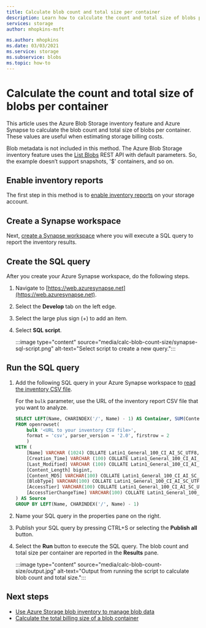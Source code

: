 ```yaml
---
title: Calculate blob count and total size per container
description: Learn how to calculate the count and total size of blobs per container.
services: storage
author: mhopkins-msft

ms.author: mhopkins
ms.date: 03/03/2021
ms.service: storage
ms.subservice: blobs
ms.topic: how-to
---
```


# Calculate the count and total size of blobs per container

This article uses the Azure Blob Storage inventory feature and Azure Synapse to calculate the blob count and total size of blobs per container. These values are useful when estimating storage billing costs.

Blob metadata is not included in this method. The Azure Blob Storage inventory feature uses the [List Blobs](/rest/api/storageservices/list-blobs) REST API with default parameters. So, the example doesn’t support snapshots, '$' containers, and so on.

## Enable inventory reports

The first step in this method is to [enable inventory reports](blob-inventory.md#enable-inventory-reports) on your storage account.

## Create a Synapse workspace

Next, [create a Synapse workspace](/azure/synapse-analytics/get-started-create-workspace) where you will execute a SQL query to report the inventory results.

## Create the SQL query

After you create your Azure Synapse workspace, do the following steps.

1. Navigate to [https://web.azuresynapse.net](https://web.azuresynapse.net).
1. Select the **Develop** tab on the left edge.
1. Select the large plus sign (+) to add an item.
1. Select **SQL script**.

    :::image type="content" source="media/calc-blob-count-size/synapse-sql-script.png" alt-text="Select script to create a new query.":::

## Run the SQL query

1. Add the following SQL query in your Azure Synapse workspace to [read the inventory CSV file](/azure/synapse-analytics/sql/query-single-csv-file#read-a-csv-file).

    For the `bulk` parameter, use the URL of the inventory report CSV file that you want to analyze.

    ```sql
    SELECT LEFT(Name, CHARINDEX('/', Name) - 1) AS Container, SUM(Content_Length) As TotalBlobSize, COUNT(*) As TotalBlobCount
    FROM openrowset(
        bulk '<URL to your inventory CSV file>',
        format = 'csv', parser_version = '2.0', firstrow = 2
        )
    WITH (
        [Name] VARCHAR (1024) COLLATE Latin1_General_100_CI_AI_SC_UTF8,
        [Creation_Time] VARCHAR (100) COLLATE Latin1_General_100_CI_AI_SC_UTF8,
        [Last_Modified] VARCHAR (100) COLLATE Latin1_General_100_CI_AI_SC_UTF8,
        [Content_Length] bigint,
        [Content_MD5] VARCHAR(100) COLLATE Latin1_General_100_CI_AI_SC_UTF8,
        [BlobType] VARCHAR(100) COLLATE Latin1_General_100_CI_AI_SC_UTF8,
        [AccessTier] VARCHAR(100) COLLATE Latin1_General_100_CI_AI_SC_UTF8,
        [AccessTierChangeTime] VARCHAR(100) COLLATE Latin1_General_100_CI_AI_SC_UTF8
    ) AS Source
    GROUP BY LEFT(Name, CHARINDEX('/', Name) - 1)
    ```

1. Name your SQL query in the properties pane on the right.

1. Publish your SQL query by pressing CTRL+S or selecting the **Publish all** button.

1. Select the **Run** button to execute the SQL query. The blob count and total size per container are reported in the **Results** pane.

    :::image type="content" source="media/calc-blob-count-size/output.jpg" alt-text="Output from running the script to calculate blob count and total size.":::

## Next steps

- [Use Azure Storage blob inventory to manage blob data](blob-inventory.md)
- [Calculate the total billing size of a blob container](../scripts/storage-blobs-container-calculate-billing-size-powershell.md)

